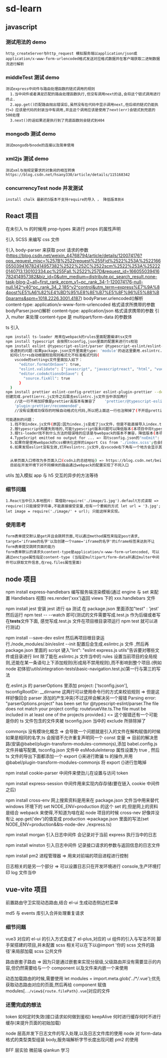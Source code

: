 # sd-learn

## javascript

### 测试用法的 demo

    http_createServer与http_request 模拟服务端以application/json或application/x-www-form-urlencoded格式发送对应格式数据并在客户端获取二进制数据流进行解析

### middleTest 测试 demo

    测试express中间件与路由处理函数的链式调用的规则
      1.当中间件或者满足匹配的路由处理函数执行,但没有调用next的话,会将这个链式调用进行终止.
      2.app.get()匹配路由抛出错误后,虽然没有在代码中显示调用next,但后续的链式仍能执行=》应该是代码的封装当中有调用,并且这个调用应该是使用了next(err)会链式到兜底的500处理
      3.next()的话如果还是执行到了兜底函数则会链式到404

### mongodb 测试 demo

    测试mongodb与node的连接以及简单使用

### xml2js 测试 demo

    测试xml与按规定要求的对象间的相互转换 https://blog.csdn.net/hsany330/article/details/115168342

### concurrencyTest node 并发测试

    install chalk 最新的5版本不支持require的导入 ， 降低版本到4

## React 项目

在未引入 ts 的时候用 prop-types 来进行 props 的属性声明

引入 SCSS 来编写 css 文件

引入 body-parser 来获取 post 请求的参数 (https://blog.csdn.net/weixin_44768794/article/details/120074176?ops_request_misc=%257B%2522request%255Fid%2522%253A%2522166055039416782414957382%2522%252C%2522scm%2522%253A%252220140713.130102334.pc%255Fall.%2522%257D&request_id=166055039416782414957382&biz_id=0&utm_medium=distribute.pc_search_result.none-task-blog-2~all~first_rank_ecpm_v1~pc_rank_34-1-120074176-null-null.142^v40^pc_rank_34_2,185^v2^control&utm_term=express%E7%9A%84post%E5%A6%82%E4%BD%95%E8%8E%B7%E5%8F%96%E5%88%B0params&spm=1018.2226.3001.4187)
bodyParser.urlencoded()解析 content-type: application/x-www-form-urlencoded 格式请求所携带的参数
bodyParser.json()解析 content-type: application/json 格式请求携带的参数
引入 multer 来处理 content-type 是 multipart/form-data 的参数体

ts 引入

```bash
npm install ts-loader 用来在webpack的rules里面配置编译tsx文件
npm install typescript 会按照tsconfig,json里面的配置来进行ts校验
npm install eslint @typescript-eslint/parser @typescript-eslint/eslint-plugin eslint-plugin-react --dev 会按照.eslintrc.js文件里面的配置来进行ts校验
  会遇到的问题:如果package.json文件里面是type: 'module'的话这里要用.eslintrc.cjs文件(因为我是自己搭的所有package.json里面忘记加这一项了)
  如何cltr+s自动根据校验规则格式化不标准格式代码(
    vscode的settings文件里面加入如下：
      "editor.formatOnSave": true,
      "eslint.validate": ["javascript", "javascriptreact", "html", "vue"],
      "editor.codeActionsOnSave": {
        "source.fixAll": true
      }
  )
npm install prettier eslint-config-prettier eslint-plugin-prettier --dev 创建.prettierrc.js文件（点击保存的时候会自动按照配置规则格式化代码）
创建完成.prettierrc.js文件之后需去eslintrc.js文件当中添加两行
    //这一行不用加好像是prettier高版本有兼容了    'prettier/@typescript-eslint',  // 使用 ESLint -config-prettier 禁用来自@typescript-eslint/ ESLint 与 prettier 冲突的 ESLint 规则
    'plugin:prettier/recommended',
    //没有设置成功保存的时候自动格式化代码,所以把上面这一行也注释掉了(不开启prettier)

可能遇到的问题：
  1.找不到index.js文件(原因:因为index.js变成了jsx文件，但是不能直接导入index.tsx => 去webapck的配置里面的resolve选项里面添加一个属性,extensions: [".js", ".json", ".ts", ".tsx"]告诉导入的文件按照这几个后缀来寻找)
  2.报typescript构建失败啥的,可能typescript版本问题可以降低版本(本项目中将typescript@4.5.2)
  3.报ts-loader找不到什么方法的错误啥的应该是与webpack的版本不兼容，降低版本(本项目"ts-loader": "~8.2.0"与"webpack": "^4.46.0") 把install的eslint-loader卸载掉 => 这是我更新ts-loader包的错误好像是与eslint-loader有关
  4.TypeScript emitted no output for ... => 将tsconfig.json的"noEmit": false  这样build的时候就不会报错
  5.如果你是使用webpack的css模块化这样的import Css from './index.scss';也会报一个错误 => 这个错误是因为像这样的文件是没有导出的,可以在src文件下面加一个typings.d.ts配置来解决。但是目前看来是这个文件必须打开,要不还是有ts的警告提示，但不影响后续过程。
  6.如果发现eslint没有生效,打开eslintrc.js文件,在vscode右下角有一个地方会显示其打印日志(然后搜一下解决即可)


  从单页面入口修改为多页面入口(csdn上的总结地址) => https://blog.csdn.net/beilingxiaogu/article/details/127972892?csdn_share_tail=%7B%22type%22%3A%22blog%22%2C%22rType%22%3A%22article%22%2C%22rId%22%3A%22127972892%22%2C%22source%22%3A%22beilingxiaogu%22%7D
  目前在开发环境下对不同模块的路由通过webpack的配置实现了不同入口
```

utils 加入模拟 app 与 h5 交互的异步的方法等待

### 细节问题

    1.React当中引入本地图片: 需借助require('./image/1.jpg').default方式读取 => require()只能接受字符串,不能直接接受变量,但有一个委婉的方式 let url = '3.jpg'; let image = require('./image/' + url); 只能这样来实现。

### 使用思考

    form表单提交默认是get并且会跳转页面,可以通过method属性来指定post请求, target='iframe的名字'以及创建一个name='iframe的名字'的iframe标签来达到不让form表单提交跳转页面的能力
    form表单默认的请求头content-type是application/x-www-form-urlencoded, 可以通过enctype属性指定content-type (当指定multipart/form-data并通过multer中间件可以获取文件信息,在req.files属性里面)

## node 项目

npm install express-handlebars 编写服务端渲染模板(通过 engine 与 set 来配置 Handlebars 视图) res.render('xxx')返回 views 下的 xxx.handlebars 文件

npm install jest 安装 jest 进行 qa 测试 在 package.json 里面添加"test" : 'jest' 然后运行 npm test -- --watch 即可(测试的文件需要写成.test.js 作为后缀或者写在**tests**文件下面, 感觉写成.test.js 文件在项目根目录项运行 npm test 就可以进行测试)

npm install --save-dev eslint 然后再项目根目录运行./node_modules/.bin/eslint --init 配置后会生成.eslintrc.js 文件 ,然后再 package.json 里面的 script 键入"lint": "eslint express.js utils"告诉要对哪些文件或目录进行 lint
除了能在.eslintrc.js 文件当中的 rules 设置当前项目的全局规则,还能在某一条语句上下添加规则(形成局不禁用规则),而不影响到整个项目.(例如 node 初体验\utils\integration-tests\basic-navigation.test.js)第一行与第三的写法

在.eslint.js 的 parserOptions 里添加 project: ['tsconfig.json'], tsconfigRootDir: \_\_dirname 这两行可以使用命令行的方式来校验规则 => 但是这样好像回合 parser 添加的产生冲突(不过这样会解决另一个报错 Parsing error: "parserOptions.project" has been set for @typescript-eslint/parser.The file does not match your project config: route\vueVite.ts.The file must be included in at least one of the projects provided.) <= 这个报错还有一个可能是你的 ts 文件包含的文件夹被 tsconfig.json 当中的 exclude 所排除掉了

commonjs 没有模块化概念 => 会导致一个问题就是引入的文件在解构赋值的时候如果是相同的名字,ts 会报错不允许重复声明同一个 const 变量 => 目前的解决思路(安装@babel/plugin-transform-modules-commonjs),添加 babel.config.js 文件并编写配置, tsconfig.json 文件中 esModuleInterop 属性设置为 true , 然后 ts 文件的导出下面都添加一个 export {}来进行欺骗 ts 的操作,并用@babel/plugin-transform-modules-commonjs 将 export {}进行忽略掉

npm install cookie-parser 中间件来使劲儿在设置与访问 token

npm install express-session 中间件用来实现内存存储(要在链入 cookie 中间件之后)

npm install cross-env 网上搜索资料是用来在 package.json 文件当中用来替代 windows 环境下的 set NODE_ENV=production 的这个 set 的,但是网上的资料是结合 webpack 来使得,不知道为啥在起 node 项目的时候 cross-nev 好像并没有让 app.get('dev')的值变成 production =>package.json 里面的写法(set NODE_ENV=production&&ts-node-dev ./express.ts)

npm install morgan 引入日志中间件 会记录对于当前 express 执行当中的日志

npm install winston 引入日志中间件 记录接口请求的参数与返回信息的日志文件

npm install pm2 进程管理器 => 用来对前端的项目进程进行控制

日志相关的是另一个部分 => 可以设置日志只在开发环境进行 console,生产环境打印 log 文件当中

## vue-vite 项目

前置路由守卫实现动态路由,结合 el-ui 生成动态侧边栏菜单

md5 与 events 库引入合并处理重复请求

### 细节问题

vue3 对应的 el-ui 的引入方式变成了 el-plus,对应的 ui 组件的引入与写法不同
脚手架搭建的项目,并未配置 scss 相关可以在<style lang='scss'></style>下以@import '你的 scss 文件的路径'来局部加载 scss 公共文件

路由嵌套子路由 => 因为只是通过嵌套来实现分层级,父级路由并没有需要显示的内容,但仍然需要给与一个 component 以及文件来内嵌一个<router-view/>来使用

动态加载路由的时候,需要使用 let modules = import.meta.glob('../\*_/_.vue');优先获取动态路由对应的页面,然后再给 component 赋值 modules[`../view${route.filePath}.vue`]对应的文件

### 还需完成的想法

token 如何定时失效(接口请求如何做到鉴权)
keepAlive 何时进行缓存何时不进行缓存(来提升页面的初始加载)

node 层高并发下日志文件的写入处理,以及日志文件库的使用
node 对 form-data 格式的类型类型组装 body,服务端解析字节长度出现问题
pm2 的使用

BFF 层实验 微前端 qiankun 学习
